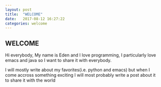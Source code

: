 ```yaml
---
layout: post
title:  "WELCOME"
date:   2017-08-12 16:27:22
categories: welcome
---
```


## WELCOME

Hi everybody,
My name is Eden and I love programming,
I particularly love emacs and java so I want to share it with everybody.

I will mostly write about my favorites(i.e. python and emacs) but when I come accross something exciting I will most probably write a post about it to share it with the world
